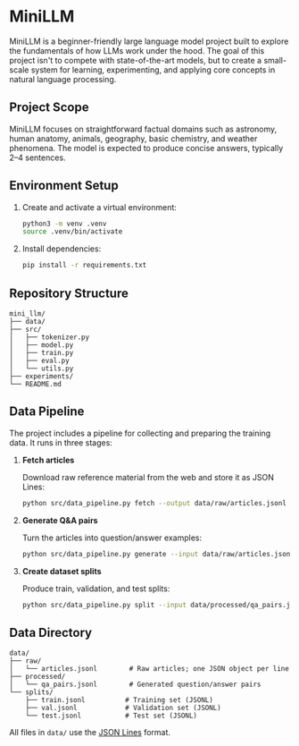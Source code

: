 # MiniLLM

MiniLLM is a beginner-friendly large language model project built to explore the fundamentals of how LLMs work under the hood. The goal of this project isn't to compete with state-of-the-art models, but to create a small-scale system for learning, experimenting, and applying core concepts in natural language processing.

## Project Scope
MiniLLM focuses on straightforward factual domains such as astronomy, human anatomy, animals, geography, basic chemistry, and weather phenomena. The model is expected to produce concise answers, typically 2–4 sentences.

## Environment Setup
1. Create and activate a virtual environment:
   ```bash
   python3 -m venv .venv
   source .venv/bin/activate
   ```
2. Install dependencies:
   ```bash
   pip install -r requirements.txt
   ```

## Repository Structure
```
mini_llm/
├── data/
├── src/
│   ├── tokenizer.py
│   ├── model.py
│   ├── train.py
│   ├── eval.py
│   └── utils.py
├── experiments/
└── README.md
```

## Data Pipeline

The project includes a pipeline for collecting and preparing the training data. It runs in three stages:

1. **Fetch articles**

   Download raw reference material from the web and store it as JSON Lines:
   ```bash
   python src/data_pipeline.py fetch --output data/raw/articles.jsonl
   ```

2. **Generate Q&A pairs**

   Turn the articles into question/answer examples:
   ```bash
   python src/data_pipeline.py generate --input data/raw/articles.jsonl --output data/processed/qa_pairs.jsonl
   ```

3. **Create dataset splits**

   Produce train, validation, and test splits:
   ```bash
   python src/data_pipeline.py split --input data/processed/qa_pairs.jsonl --output-dir data/splits --train-size 0.8 --val-size 0.1 --test-size 0.1
   ```

## Data Directory

```
data/
├── raw/
│   └── articles.jsonl        # Raw articles; one JSON object per line
├── processed/
│   └── qa_pairs.jsonl        # Generated question/answer pairs
└── splits/
    ├── train.jsonl          # Training set (JSONL)
    ├── val.jsonl            # Validation set (JSONL)
    └── test.jsonl           # Test set (JSONL)
```

All files in `data/` use the [JSON Lines](https://jsonlines.org/) format.

